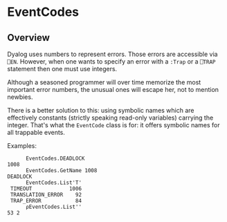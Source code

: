 # EventCodes

## Overview

Dyalog uses numbers to represent errors. Those errors are accessible via `⎕EN`. However, when one wants to specify an error with a `:Trap` or a `⎕TRAP` statement then one must use integers.

Although a seasoned programmer will over time memorize the most important error numbers, the unusual ones will escape her, not to mention newbies.

There is a better solution to this: using symbolic names which are effectively constants (strictly speaking read-only variables) carrying the integer. That's what the `EventCode` class is for: it offers symbolic names for all trappable events.

Examples:

```
      EventCodes.DEADLOCK
1008
      EventCodes.GetName 1008
DEADLOCK
      EventCodes.List'T'
 TIMEOUT            1006
 TRANSLATION_ERROR    92
 TRAP_ERROR           84
      ⍴EventCodes.List''
53 2      
```
